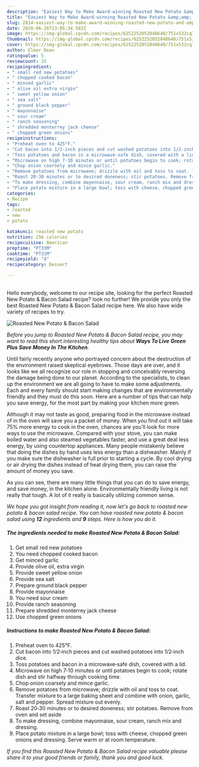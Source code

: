 ```yaml
---
description: "Easiest Way to Make Award-winning Roasted New Potato &amp;amp; Bacon Salad"
title: "Easiest Way to Make Award-winning Roasted New Potato &amp;amp; Bacon Salad"
slug: 2814-easiest-way-to-make-award-winning-roasted-new-potato-and-amp-bacon-salad
date: 2020-06-26T23:05:34.582Z
image: https://img-global.cpcdn.com/recipes/6252252052848640/751x532cq70/roasted-new-potato-bacon-salad-recipe-main-photo.jpg
thumbnail: https://img-global.cpcdn.com/recipes/6252252052848640/751x532cq70/roasted-new-potato-bacon-salad-recipe-main-photo.jpg
cover: https://img-global.cpcdn.com/recipes/6252252052848640/751x532cq70/roasted-new-potato-bacon-salad-recipe-main-photo.jpg
author: Elmer Dean
ratingvalue: 5
reviewcount: 15
recipeingredient:
- " small red new potatoes"
- " chopped cooked bacon"
- " minced garlic"
- " olive oil extra virgin"
- " sweet yellow onion"
- " sea salt"
- " ground black pepper"
- " mayonnaise"
- " sour cream"
- " ranch seasoning"
- " shredded monterrey jack cheese"
- " chopped green onions"
recipeinstructions:
- "Preheat oven to 425°F."
- "Cut bacon into 1/2‑inch pieces and cut washed potatoes into 1/2‑inch dice."
- "Toss potatoes and bacon in a microwave‑safe dish, covered with a lid."
- "Microwave on high 7‑10 minutes or until potatoes begin to cook; rotate dish and stir halfway through cooking time."
- "Chop onion coarsely and mince garlic."
- "Remove potatoes from microwave; drizzle with oil and toss to coat. Transfer mixture to a large baking sheet and combine with onion, garlic, salt and pepper. Spread mixture out evenly."
- "Roast 20‑30 minutes or to desired doneness; stir potatoes. Remove from oven and set aside"
- "To make dressing, combine mayonnaise, sour cream, ranch mix and dressing."
- "Place potato mixture in a large bowl; toss with cheese, chopped green onions and dressing. Serve warm or at room temperature."
categories:
- Recipe
tags:
- roasted
- new
- potato

katakunci: roasted new potato 
nutrition: 256 calories
recipecuisine: American
preptime: "PT33M"
cooktime: "PT31M"
recipeyield: "4"
recipecategory: Dessert

---
```

<br>
Hello everybody, welcome to our recipe site, looking for the perfect Roasted New Potato &amp; Bacon Salad recipe? look no further! We provide you only the best Roasted New Potato &amp; Bacon Salad recipe here. We also have wide variety of recipes to try.
<br>


![Roasted New Potato &amp; Bacon Salad](https://img-global.cpcdn.com/recipes/6252252052848640/751x532cq70/roasted-new-potato-bacon-salad-recipe-main-photo.jpg)

<i>Before you jump to Roasted New Potato &amp; Bacon Salad recipe, you may want to read this short interesting healthy tips about 
<strong>Ways To Live Green Plus Save Money In The Kitchen</strong>.</i>
</br>

Until fairly recently anyone who portrayed concern about the destruction of the environment raised skeptical eyebrows. Those days are over, and it looks like we all recognize our role in stopping and conceivably reversing the damage being done to our planet. According to the specialists, to clean up the environment we are all going to have to make some adjustments. Each and every family should start making changes that are environmentally friendly and they must do this soon. Here are a number of tips that can help you save energy, for the most part by making your kitchen more green.

Although it may not taste as good, preparing food in the microwave instead of in the oven will save you a packet of money. When you find out it will take 75% more energy to cook in the oven, chances are you'll look for more ways to use the microwave. Compared with your stove, you can make boiled water and also steamed vegetables faster, and use a great deal less energy, by using countertop appliances. Many people mistakenly believe that doing the dishes by hand uses less energy than a dishwasher. Mainly if you make sure the dishwasher is full prior to starting a cycle. By cool drying or air drying the dishes instead of heat drying them, you can raise the amount of money you save.

As you can see, there are many little things that you can do to save energy, and save money, in the kitchen alone. Environmentally friendly living is not really that tough. A lot of it really is basically utilizing common sense.


<i>We hope you got insight from reading it, now let's go back to roasted new potato &amp; bacon salad recipe. You can have roasted new potato &amp; bacon salad using <strong>12</strong> ingredients and <strong>9</strong> steps. Here is how you do it.
</i>

##### The ingredients needed to make Roasted New Potato &amp; Bacon Salad:

1. Get  small red new potatoes
1. You need  chopped cooked bacon
1. Get  minced garlic
1. Provide  olive oil, extra virgin
1. Provide  sweet yellow onion
1. Provide  sea salt
1. Prepare  ground black pepper
1. Provide  mayonnaise
1. You need  sour cream
1. Provide  ranch seasoning
1. Prepare  shredded monterrey jack cheese
1. Use  chopped green onions


##### Instructions to make Roasted New Potato &amp; Bacon Salad:

1. Preheat oven to 425°F.
1. Cut bacon into 1/2‑inch pieces and cut washed potatoes into 1/2‑inch dice.
1. Toss potatoes and bacon in a microwave‑safe dish, covered with a lid.
1. Microwave on high 7‑10 minutes or until potatoes begin to cook; rotate dish and stir halfway through cooking time.
1. Chop onion coarsely and mince garlic.
1. Remove potatoes from microwave; drizzle with oil and toss to coat. Transfer mixture to a large baking sheet and combine with onion, garlic, salt and pepper. Spread mixture out evenly.
1. Roast 20‑30 minutes or to desired doneness; stir potatoes. Remove from oven and set aside
1. To make dressing, combine mayonnaise, sour cream, ranch mix and dressing.
1. Place potato mixture in a large bowl; toss with cheese, chopped green onions and dressing. Serve warm or at room temperature.


<i>If you find this Roasted New Potato &amp; Bacon Salad recipe valuable please share it to your good friends or family, thank you and good luck.</i>
